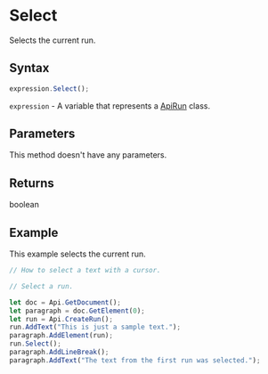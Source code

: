 # Select

Selects the current run.

## Syntax

```javascript
expression.Select();
```

`expression` - A variable that represents a [ApiRun](../ApiRun.md) class.

## Parameters

This method doesn't have any parameters.

## Returns

boolean

## Example

This example selects the current run.

```javascript editor-docx
// How to select a text with a cursor.

// Select a run.

let doc = Api.GetDocument();
let paragraph = doc.GetElement(0);
let run = Api.CreateRun();
run.AddText("This is just a sample text.");
paragraph.AddElement(run);
run.Select();
paragraph.AddLineBreak();
paragraph.AddText("The text from the first run was selected.");
```
